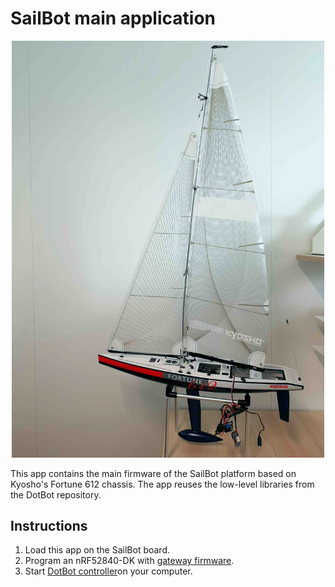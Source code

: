 # SailBot main application

<p align="center">
  <img src="https://github.com/DotBots/DotBot-firmware/blob/main/static/03app_sailbot.jpg?raw=true" alt="SailBot platform based on Kyosho's Fortune 612 chassis" width=500 />
</p>

This app contains the main firmware of the SailBot platform based on Kyosho's Fortune 612 chassis. The app reuses the low-level libraries from the DotBot repository.

## Instructions

1. Load this app on the SailBot board.
1. Program an nRF52840-DK with [gateway firmware](https://github.com/DotBots/DotBot-firmware/tree/main/03app_dotbot_gateway).
1. Start [DotBot controller](https://github.com/DotBots/PyDotBot)on your computer.
